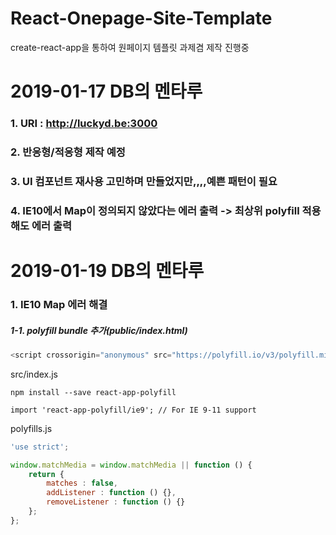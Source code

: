 # React-Onepage-Site-Template
create-react-app을 통하여 원페이지 템플릿 과제겸 제작 진행중

2019-01-17 DB의 멘타루
=============
### 1. URI : http://luckyd.be:3000
### 2. 반응형/적응형 제작 예정
### 3. UI 컴포넌트 재사용 고민하며 만들었지만,,,,예쁜 패턴이 필요
### 4. IE10에서 Map이 정의되지 않았다는 에러 출력 -> 최상위 polyfill 적용해도 에러 출력

2019-01-19 DB의 멘타루
=============

### 1. IE10 Map 에러 해결
##### 1-1. polyfill bundle 추가(public/index.html)

```javascript
<script crossorigin="anonymous" src="https://polyfill.io/v3/polyfill.min.js?features=default%2CMap%2CObject.setPrototypeOf"></script>
```
src/index.js
```
npm install --save react-app-polyfill
```
```
import 'react-app-polyfill/ie9'; // For IE 9-11 support
```

polyfills.js
```javascript
'use strict';

window.matchMedia = window.matchMedia || function () { 
	return { 
		matches : false, 
		addListener : function () {}, 
		removeListener : function () {} 
	}; 
};
```
